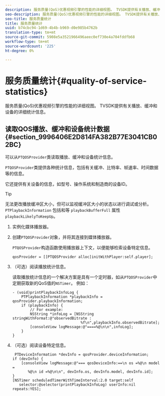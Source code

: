 ```yaml
---
description: 服务质量(QoS)优惠视频引擎的性能的详细视图。 TVSDK提供有关播放、缓冲和设备的详细统计信息。
seo-description: 服务质量(QoS)优惠视频引擎的性能的详细视图。 TVSDK提供有关播放、缓冲和设备的详细统计信息。
seo-title: 服务质量统计
title: 服务质量统计
uuid: b74cbc94-1d69-4b4b-b969-d0e985b4762b
translation-type: tm+mt
source-git-commit: 5908e5a3521966496aeec0ef730e4a704fddfb68
workflow-type: tm+mt
source-wordcount: '225'
ht-degree: 0%

---
```



# 服务质量统计{#quality-of-service-statistics}

服务质量(QoS)优惠视频引擎的性能的详细视图。 TVSDK提供有关播放、缓冲和设备的详细统计信息。

## 读取QOS播放、缓冲和设备统计数据{#section_9996406E2D814FA382B77E3041CB02BC}

可以从`PTQOSProvider`类读取播放、缓冲和设备统计信息。

`PTQOSProvider`类提供各种统计信息，包括有关缓冲、比特率、帧速率、时间数据等的信息。

它还提供有关设备的信息，如型号、操作系统和制造商的设备ID。

>[!TIP]
>
>无法更改播放缓冲区大小，但可以监视缓冲区大小的状态以进行调试或分析。 `PTPlaybackInformation` 包括和等 `playbackBufferFull` 属性 `playbackLikelyToKeepUp`。

1. 实例化媒体播放器。
1. 创建`PTQOSProvider`对象，并将其连接到媒体播放器。

   `PTQOSProvider`构造函数使用播放器上下文，以便能够检索设备特定信息。

   ```
   qosProvider = [[PTQOSProvider alloc]initWithPlayer:self.player]; 
   ```

1. （可选）阅读播放统计信息。

   读取播放统计信息的一个解决方案是具有一个定时器，如从`PTQOSProvider`中定期获取新的QoS值的`NSTimer`。 例如：

   ```
   - (void)printPlaybackInfoLog { 
       PTPlaybackInformation *playbackInfo = qosProvider.playbackInformation;  
       if (playbackInfo) { 
           // For example: 
           NSString *infoLog = [NSString stringWithFormat:@"observedBitrate :  
                                  %f\n",playbackInfo.observedBitrate]; 
           [consoleView logMessage:@"====%@\n\n",infoLog]; 
       } 
   }
   ```

1. （可选）阅读设备特定信息。

   ```
    PTDeviceInformation *devInfo = qosProvider.deviceInformation; 
   if (devInfo) { 
       [consoleView logMessage:@"=== qosDeviceInfo:==\n os =%@\n model =  
          %@\n id =%@\n\n", devInfo.os, devInfo.model, devInfo.id]; 
   } 
   [NSTimer scheduledTimerWithTimeInterval:2.0 target:self  
      selector:@selector(printPlaybackInfoLog) userInfo:nil repeats:YES];
   ```

